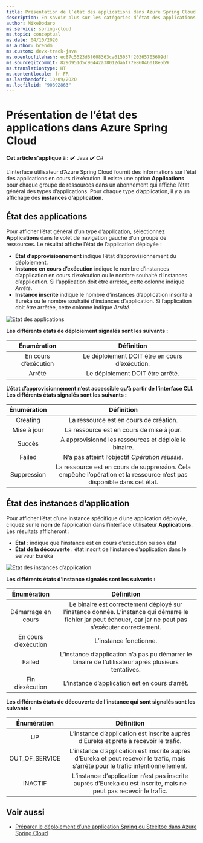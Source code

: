 ```yaml
---
title: Présentation de l’état des applications dans Azure Spring Cloud
description: En savoir plus sur les catégories d’état des applications dans Azure Spring Cloud
author: MikeDodaro
ms.service: spring-cloud
ms.topic: conceptual
ms.date: 04/10/2020
ms.author: brendm
ms.custom: devx-track-java
ms.openlocfilehash: ec87c5523d6f608363ca615037f20365705609df
ms.sourcegitcommit: 829d951d5c90442a38012daaf77e86046018e5b9
ms.translationtype: HT
ms.contentlocale: fr-FR
ms.lasthandoff: 10/09/2020
ms.locfileid: "90892863"
---
```

# <a name="understanding-app-status-in-azure-spring-cloud"></a>Présentation de l’état des applications dans Azure Spring Cloud

**Cet article s'applique à :** ✔️ Java ✔️ C#

L’interface utilisateur d’Azure Spring Cloud fournit des informations sur l’état des applications en cours d’exécution.  Il existe une option **Applications** pour chaque groupe de ressources dans un abonnement qui affiche l’état général des types d’applications.  Pour chaque type d’application, il y a un affichage des **instances d’application**.

## <a name="apps-status"></a>État des applications
Pour afficher l’état général d’un type d’application, sélectionnez **Applications** dans le volet de navigation gauche d’un groupe de ressources. Le résultat affiche l’état de l’application déployée :

* **État d’approvisionnement** indique l’état d’approvisionnement du déploiement.
* **Instance en cours d’exécution** indique le nombre d’instances d’application en cours d’exécution ou le nombre souhaité d’instances d’application. Si l’application doit être arrêtée, cette colonne indique *Arrêté*.
* **Instance inscrite** indique le nombre d’instances d’application inscrite à Eureka ou le nombre souhaité d’instances d’application. Si l’application doit être arrêtée, cette colonne indique *Arrêté*.


 ![État des applications](media/spring-cloud-concept-app-status/apps-ui-status.png)

**Les différents états de déploiement signalés sont les suivants :**

| Énumération | Définition |
|:--:|:----------------:|
| En cours d’exécution | Le déploiement DOIT être en cours d’exécution. |
| Arrêté | Le déploiement DOIT être arrêté. |

**L’état d’approvisionnement n’est accessible qu’à partir de l’interface CLI.  Les différents états signalés sont les suivants :**

| Énumération | Définition |
|:--:|:----------------:|
| Creating | La ressource est en cours de création. |
| Mise à jour | La ressource est en cours de mise à jour. |
| Succès | A approvisionné les ressources et déploie le binaire. |
| Failed | N’a pas atteint l’objectif *Opération réussie*. |
| Suppression | La ressource est en cours de suppression. Cela empêche l’opération et la ressource n’est pas disponible dans cet état. |

## <a name="app-instances-status"></a>État des instances d’application

Pour afficher l’état d’une instance spécifique d’une application déployée, cliquez sur le **nom** de l’application dans l’interface utilisateur **Applications**. Les résultats afficheront :
* **État** : indique que l’instance est en cours d’exécution ou son état
* **État de la découverte** : état inscrit de l’instance d’application dans le serveur Eureka

 ![État des instances d’application](media/spring-cloud-concept-app-status/apps-ui-instance-status.png)

**Les différents états d’instance signalés sont les suivants :**

| Énumération | Définition |
|:--:|:----------------:|
| Démarrage en cours | Le binaire est correctement déployé sur l’instance donnée. L’instance qui démarre le fichier jar peut échouer, car jar ne peut pas s’exécuter correctement. |
| En cours d’exécution | L’instance fonctionne. |
| Failed | L’instance d’application n’a pas pu démarrer le binaire de l’utilisateur après plusieurs tentatives. |
| Fin d’exécution | L’instance d’application est en cours d’arrêt. |

**Les différents états de découverte de l’instance qui sont signalés sont les suivants :**

| Énumération | Définition |
|:--:|:----------------:|
| UP | L’instance d’application est inscrite auprès d’Eureka et prête à recevoir le trafic. |
| OUT_OF_SERVICE | L’instance d’application est inscrite auprès d’Eureka et peut recevoir le trafic, mais s’arrête pour le trafic intentionnellement. |
| INACTIF | L’instance d’application n’est pas inscrite auprès d’Eureka ou est inscrite, mais ne peut pas recevoir le trafic. |


## <a name="see-also"></a>Voir aussi
* [Préparer le déploiement d’une application Spring ou Steeltoe dans Azure Spring Cloud](spring-cloud-tutorial-prepare-app-deployment.md)
